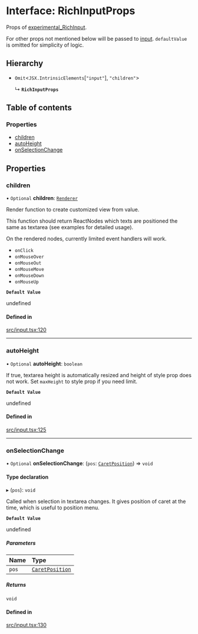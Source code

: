 # Interface: RichInputProps

Props of [experimental_RichInput](../API.md#experimental_richinput).

For other props not mentioned below will be passed to [input](https://developer.mozilla.org/en-US/docs/Web/API/HTMLInputElement).
`defaultValue` is omitted for simplicity of logic.

## Hierarchy

- `Omit`<`JSX.IntrinsicElements`[``"input"``], ``"children"``\>

  ↳ **`RichInputProps`**

## Table of contents

### Properties

- [children](RichInputProps.md#children)
- [autoHeight](RichInputProps.md#autoheight)
- [onSelectionChange](RichInputProps.md#onselectionchange)

## Properties

### children

• `Optional` **children**: [`Renderer`](../API.md#renderer)

Render function to create customized view from value.

This function should return ReactNodes which texts are positioned the same as textarea (see examples for detailed usage).

On the rendered nodes, currently limited event handlers will work.
- `onClick`
- `onMouseOver`
- `onMouseOut`
- `onMouseMove`
- `onMouseDown`
- `onMouseUp`

**`Default Value`**

undefined

#### Defined in

[src/input.tsx:120](https://github.com/inokawa/rich-textarea/blob/fd2b7c9/src/input.tsx#L120)

___

### autoHeight

• `Optional` **autoHeight**: `boolean`

If true, textarea height is automatically resized and height of style prop does not work. Set `maxHeight` to style prop if you need limit.

**`Default Value`**

undefined

#### Defined in

[src/input.tsx:125](https://github.com/inokawa/rich-textarea/blob/fd2b7c9/src/input.tsx#L125)

___

### onSelectionChange

• `Optional` **onSelectionChange**: (`pos`: [`CaretPosition`](../API.md#caretposition)) => `void`

#### Type declaration

▸ (`pos`): `void`

Called when selection in textarea changes. It gives position of caret at the time, which is useful to position menu.

**`Default Value`**

undefined

##### Parameters

| Name | Type |
| :------ | :------ |
| `pos` | [`CaretPosition`](../API.md#caretposition) |

##### Returns

`void`

#### Defined in

[src/input.tsx:130](https://github.com/inokawa/rich-textarea/blob/fd2b7c9/src/input.tsx#L130)
